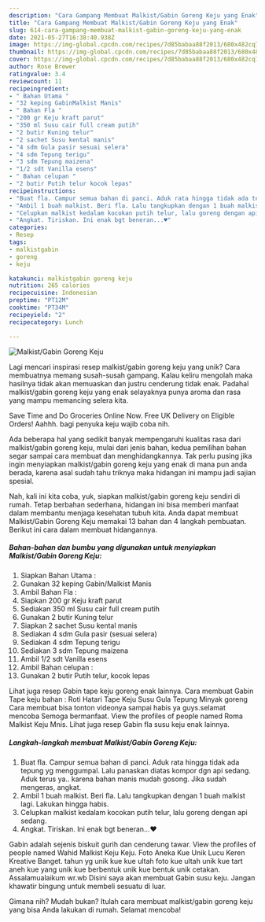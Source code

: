 ```yaml
---
description: "Cara Gampang Membuat Malkist/Gabin Goreng Keju yang Enak"
title: "Cara Gampang Membuat Malkist/Gabin Goreng Keju yang Enak"
slug: 614-cara-gampang-membuat-malkist-gabin-goreng-keju-yang-enak
date: 2021-05-27T16:38:40.938Z
image: https://img-global.cpcdn.com/recipes/7d85babaa88f2013/680x482cq70/malkistgabin-goreng-keju-foto-resep-utama.jpg
thumbnail: https://img-global.cpcdn.com/recipes/7d85babaa88f2013/680x482cq70/malkistgabin-goreng-keju-foto-resep-utama.jpg
cover: https://img-global.cpcdn.com/recipes/7d85babaa88f2013/680x482cq70/malkistgabin-goreng-keju-foto-resep-utama.jpg
author: Rose Brewer
ratingvalue: 3.4
reviewcount: 11
recipeingredient:
- " Bahan Utama "
- "32 keping GabinMalkist Manis"
- " Bahan Fla "
- "200 gr Keju kraft parut"
- "350 ml Susu cair full cream putih"
- "2 butir Kuning telur"
- "2 sachet Susu kental manis"
- "4 sdm Gula pasir sesuai selera"
- "4 sdm Tepung terigu"
- "3 sdm Tepung maizena"
- "1/2 sdt Vanilla esens"
- " Bahan celupan "
- "2 butir Putih telur kocok lepas"
recipeinstructions:
- "Buat fla. Campur semua bahan di panci. Aduk rata hingga tidak ada tepung yg menggumpal. Lalu panaskan diatas kompor dgn api sedang. Aduk terus ya.. karena bahan manis mudah gosong. Jika sudah mengeras, angkat."
- "Ambil 1 buah malkist. Beri fla. Lalu tangkupkan dengan 1 buah malkist lagi. Lakukan hingga habis."
- "Celupkan malkist kedalam kocokan putih telur, lalu goreng dengan api sedang."
- "Angkat. Tiriskan. Ini enak bgt beneran...♥"
categories:
- Resep
tags:
- malkistgabin
- goreng
- keju

katakunci: malkistgabin goreng keju 
nutrition: 265 calories
recipecuisine: Indonesian
preptime: "PT12M"
cooktime: "PT34M"
recipeyield: "2"
recipecategory: Lunch

---
```



![Malkist/Gabin Goreng Keju](https://img-global.cpcdn.com/recipes/7d85babaa88f2013/680x482cq70/malkistgabin-goreng-keju-foto-resep-utama.jpg)

Lagi mencari inspirasi resep malkist/gabin goreng keju yang unik? Cara membuatnya memang susah-susah gampang. Kalau keliru mengolah maka hasilnya tidak akan memuaskan dan justru cenderung tidak enak. Padahal malkist/gabin goreng keju yang enak selayaknya punya aroma dan rasa yang mampu memancing selera kita.

Save Time and Do Groceries Online Now. Free UK Delivery on Eligible Orders! Aahhh. bagi penyuka keju wajib coba nih.

Ada beberapa hal yang sedikit banyak mempengaruhi kualitas rasa dari malkist/gabin goreng keju, mulai dari jenis bahan, kedua pemilihan bahan segar sampai cara membuat dan menghidangkannya. Tak perlu pusing jika ingin menyiapkan malkist/gabin goreng keju yang enak di mana pun anda berada, karena asal sudah tahu triknya maka hidangan ini mampu jadi sajian spesial.


Nah, kali ini kita coba, yuk, siapkan malkist/gabin goreng keju sendiri di rumah. Tetap berbahan sederhana, hidangan ini bisa memberi manfaat dalam membantu menjaga kesehatan tubuh kita. Anda dapat membuat Malkist/Gabin Goreng Keju memakai 13 bahan dan 4 langkah pembuatan. Berikut ini cara dalam membuat hidangannya.

<!--inarticleads1-->

##### Bahan-bahan dan bumbu yang digunakan untuk menyiapkan Malkist/Gabin Goreng Keju:

1. Siapkan  Bahan Utama :
1. Gunakan 32 keping Gabin/Malkist Manis
1. Ambil  Bahan Fla :
1. Siapkan 200 gr Keju kraft parut
1. Sediakan 350 ml Susu cair full cream putih
1. Gunakan 2 butir Kuning telur
1. Siapkan 2 sachet Susu kental manis
1. Sediakan 4 sdm Gula pasir (sesuai selera)
1. Sediakan 4 sdm Tepung terigu
1. Sediakan 3 sdm Tepung maizena
1. Ambil 1/2 sdt Vanilla esens
1. Ambil  Bahan celupan :
1. Gunakan 2 butir Putih telur, kocok lepas


Lihat juga resep Gabin tape keju goreng enak lainnya. Cara membuat Gabin Tape keju bahan : Roti Hatari Tape Keju Susu Gula Tepung Minyak goreng Cara membuat bisa tonton videonya sampai habis ya guys.selamat mencoba Semoga bermanfaat. View the profiles of people named Roma Malkist Keju Mnis. Lihat juga resep Gabin fla susu keju enak lainnya. 

<!--inarticleads2-->

##### Langkah-langkah membuat Malkist/Gabin Goreng Keju:

1. Buat fla. Campur semua bahan di panci. Aduk rata hingga tidak ada tepung yg menggumpal. Lalu panaskan diatas kompor dgn api sedang. Aduk terus ya.. karena bahan manis mudah gosong. Jika sudah mengeras, angkat.
1. Ambil 1 buah malkist. Beri fla. Lalu tangkupkan dengan 1 buah malkist lagi. Lakukan hingga habis.
1. Celupkan malkist kedalam kocokan putih telur, lalu goreng dengan api sedang.
1. Angkat. Tiriskan. Ini enak bgt beneran...♥


Gabin adalah sejenis biskuit gurih dan cenderung tawar. View the profiles of people named Wahid Malkist Keju Keju. Foto Aneka Kue Unik Lucu Keren Kreative Banget. tahun yg unik kue kue ultah foto kue ultah unik kue tart aneh kue yang unik kue berbentuk unik kue bentuk unik cetakan. Assalamualaikum wr.wb Disini saya akan membuat Gabin susu keju. Jangan khawatir bingung untuk membeli sesuatu di luar. 

Gimana nih? Mudah bukan? Itulah cara membuat malkist/gabin goreng keju yang bisa Anda lakukan di rumah. Selamat mencoba!
